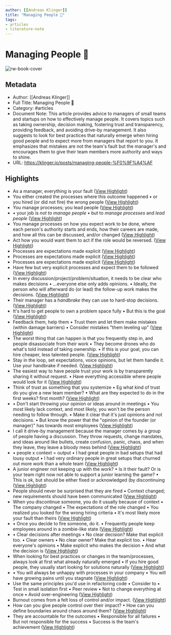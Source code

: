 ```yaml
---
author: [[Andreas Klinger]]
title: "Managing People 🤯"
tags: 
- articles
- literature-note
---
```

# Managing People 🤯

![rw-book-cover](https://readwise-assets.s3.amazonaws.com/static/images/article3.5c705a01b476.png)

## Metadata
- Author: [[Andreas Klinger]]
- Full Title: Managing People 🤯
- Category: #articles
- Document Note: This article provides advice to managers of small teams and startups on how to effectively manage people. It covers topics such as taking ownership, decision making, fostering trust and transparency, providing feedback, and avoiding drive-by management. It also suggests to look for best practices that naturally emerge when hiring good people and to expect more from managers that report to you. It emphasizes that mistakes are not the team's fault but the manager's and encourages them to give their team members more authority and ways to shine.
- URL: https://klinger.io/posts/managing-people-%F0%9F%A4%AF

## Highlights
- As a manager, everything is your fault ([View Highlight](https://read.readwise.io/read/01gqtc51avge32p01ns9rpw28r))
- You either created the processes where this outcome happened
  • or you hired (or did not fire) the wrong people ([View Highlight](https://read.readwise.io/read/01gqtc5s2j5pw3wmdz05yc5ap7))
- You manage processes; you lead people ([View Highlight](https://read.readwise.io/read/01gqtc5y8j3g07r129svsn0p5p))
- • your job is *not to manage people*
  • but to *manage processes* and *lead people* ([View Highlight](https://read.readwise.io/read/01gqtc6b3crtsp6h7spzk82z0a))
- You manage processes on how you expect work to be done, where each person's authority starts and ends, how their careers are made, and how all this can be discussed, and/or changed ([View Highlight](https://read.readwise.io/read/01gqtc6qe5e5n3fvyd6ggvkxbf))
- Act how you would want them to act if the role would be reversed. ([View Highlight](https://read.readwise.io/read/01gqtc80dqqyz81fbn5yjrdpzp))
- Processes are expectations made explicit ([View Highlight](https://read.readwise.io/read/01gqtcd5jbjearybcaxz1dc70n))
- Processes are expectations made explicit ([View Highlight](https://read.readwise.io/read/01gr5192mznjqntw38a76p9330))
- Processes are expectations made explicit ([View Highlight](https://read.readwise.io/read/01gr5195sk5153na7a5f8zkmvt))
- Have few but very explicit processes and expect them to be followed ([View Highlight](https://read.readwise.io/read/01gqtccsyz7bf9xxvjcechz4kd))
- In every discussion/project/problem/situation, it needs to be clear who makes decisions
  • …everyone else only adds opinions.
  • Ideally, the person who will afterward do (or lead) the follow-up work makes the decisions. ([View Highlight](https://read.readwise.io/read/01gqtcdxm19dzcnzc4wwfakk0k))
- Their manager has a *handbrake* they can use to hard-stop decisions. ([View Highlight](https://read.readwise.io/read/01gqtcewnp29atkf19vgacev4p))
- It's hard to get people to own a problem space fully
  • But this is the goal ([View Highlight](https://read.readwise.io/read/01gqtcjncqmdq0wfv65fjbq65j))
- Feedback them, help them
  • Trust them and let them make mistakes (within damage barriers)
  • Consider mistakes "them leveling up" ([View Highlight](https://read.readwise.io/read/01gqtch6r70893ccfw10d3x66n))
- The worst thing that can happen is that you frequently step in, and people disassociate from their work
  • They become drones who do what's told instead of taking ownership.
  • If this is your goal, you can hire cheaper, less talented people. ([View Highlight](https://read.readwise.io/read/01gqtchvhq117rb2fx7j4epy0w))
- Stay in the loop, set expectations, voice opinions, but let them handle it. Use your handbrake if needed. ([View Highlight](https://read.readwise.io/read/01gqtcn53ptx2p8ddnpxaqzvnt))
- The easiest way to have people trust your work is by transparently sharing it without request.
  • Have everything accessible where people would look for it ([View Highlight](https://read.readwise.io/read/01gqtcpr2mk4tska625vtr0n6g))
- Think of trust as something that you systemize
  • Eg what kind of trust do you give a new team member?
  • What are they expected to do in the first weeks? first month? ([View Highlight](https://read.readwise.io/read/01gqtcqcnwe6spwmd6k0w9v30f))
- • Don't start throwing your opinion or ideas around in meetings
  • You most likely lack context, and most likely, you won't be the person needing to follow through.
  • Make it clear that it's just opinions and not decisions.
  • But know the power that the "opinion of the founder (or manager)" has towards most employees ([View Highlight](https://read.readwise.io/read/01gqtcrzv1ggktrm7qmnf7ep6f))
- I call it drive-by management because the manager comes by a group of people having a discussion. They throw requests, change mandates, and ideas around like bullets, create confusion, panic, chaos, and when they leave, they leave a bloody mess behind ([View Highlight](https://read.readwise.io/read/01gqtcstw8xdghjhqky8typpr1))
- • people x context = output
  • I had great people in bad setups that had lousy output
  • I had very ordinary people in great setups that churned out more work than a whole team ([View Highlight](https://read.readwise.io/read/01gqtctk7k9d9anqjc1qs3cs3e))
- A junior engineer not keeping up with the work?
  • Is it their fault? Or is your team right now not able to support a junior learning the game?
  • This is ok, but should be either fixed or acknowledged (by discontinuing ([View Highlight](https://read.readwise.io/read/01gqte78j19smk0vcqekm5sdmw))
- People should never be surprised that they are fired
  • Context changed; new requirements should have been communicated ([View Highlight](https://read.readwise.io/read/01gqte7mf7qt2n1p8vqewq1hjr))
- When you discontinue someone, you do it usually because of context
  • The company changed
  • The expectations of the role changed
  • You realized you looked for the wrong hiring criteria
  • It's most likely more your fault than theirs ([View Highlight](https://read.readwise.io/read/01gqte82xp0dc6g4nf8krws0nt))
- • Once you decide to fire someone, do it.
  • Frequently people keep employees around in a zombie-like state ([View Highlight](https://read.readwise.io/read/01gqte98beb6p6bc19s6qwp59s))
- • Clear decisions after meetings
  • No clear decision? Make that explicit too.
  • Clear owners
  • No clear owner? Make that explicit too.
  • Hear everyone's opinions
  • Make explicit who makes the decision
  • And what the decision is ([View Highlight](https://read.readwise.io/read/01gqteb80n5n0vtc91shmp8a2k))
- When looking for best practices or changes in the team/processes, always look at first what already naturally emerged
  • If you hire good people, they usually start looking for solutions naturally ([View Highlight](https://read.readwise.io/read/01gqtebmdnd67bbq313pbawfb4))
- • You will always be unhappy with processes in your company
  • You will have growing pains until you stagnate ([View Highlight](https://read.readwise.io/read/01gqtec6fwa9bk5vhrv79rfbj3))
- Use the same principles you'd use in refactoring code
  • Consider to
  • Test in small isolation first
  • Peer review
  • Not to change everything at once
  • Avoid over-engineering ([View Highlight](https://read.readwise.io/read/01gqteck6tcww1783kx837yf2j))
- Burnout comes from a felt loss of control and/or impact. ([View Highlight](https://read.readwise.io/read/01gqted9vdpbqefttkbxkgq8tb))
- How can you give people control over their impact?
  • How can you define boundaries around chaos around them? ([View Highlight](https://read.readwise.io/read/01gqtedfp4na0qjw1jar23bqwy))
- They are accountable for the outcomes
  • Responsible for all failures
  • But not responsible for the success
  • Success is the team's achievement ([View Highlight](https://read.readwise.io/read/01gqteeckm1haa20sbhtzhm3p1))
